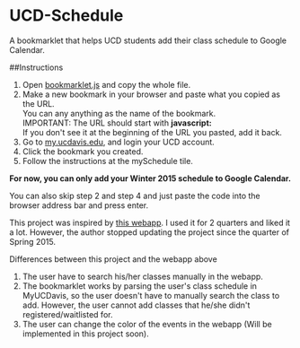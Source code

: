 # UCD-Schedule
A bookmarklet that helps UCD students add their class schedule to Google Calendar.

##Instructions

1. Open [bookmarklet.js](bookmarklet.js) and copy the whole file.
2. Make a new bookmark in your browser and paste what you copied as the URL.  
  You can any anything as the name of the bookmark.  
  IMPORTANT: The URL should start with **javascript:**  
  If you don't see it at the beginning of the URL you pasted, add it back.
3. Go to [my.ucdavis.edu](my.ucdavis.edu), and login your UCD account.
4. Click the bookmark you created.
5. Follow the instructions at the mySchedule tile.  

**For now, you can only add your Winter 2015 schedule to Google Calendar.**

You can also skip step 2 and step 4 and just paste the code into the browser address bar and press enter.


This project was inspired by [this webapp](http://ucdgcal.appspot.com/). 
I used it for 2 quarters and liked it a lot.  However, the author stopped updating the project since the quarter of Spring 2015.

Differences between this project and the webapp above  
1. The user have to search his/her classes manually in the webapp.
2. The bookmarklet works by parsing the user's class schedule in MyUCDavis, so the user doesn't have to manually search the class to add.
However, the user cannot add classes that he/she didn't registered/waitlisted for.
3. The user can change the color of the events in the webapp (Will be implemented in this project soon).
